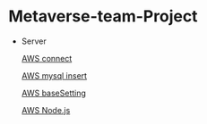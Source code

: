 # Metaverse-team-Project

- Server
    
    [AWS connect](Metaverse-team-Project/AWS%20connect.md)
    
    [AWS mysql insert](Metaverse-team-Project/AWS%20mysql%20insert.md)
    
    [AWS baseSetting](Metaverse-team-Project/AWS%20baseSetting.md)

    [AWS Node.js](Metaverse-team-Project/AWS%20ubuntu-Node%20js.md)
  

